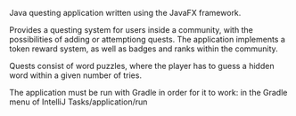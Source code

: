 Java questing application written using the JavaFX framework.

Provides a questing system for users inside a community, with the possibilities of adding or attemptiong quests.
The application implements a token reward system, as well as badges and ranks within the community.

Quests consist of word puzzles, where the player has to guess a hidden word within a given number of tries.

The application must be run with Gradle in order for it to work: in the Gradle menu of IntelliJ Tasks/application/run